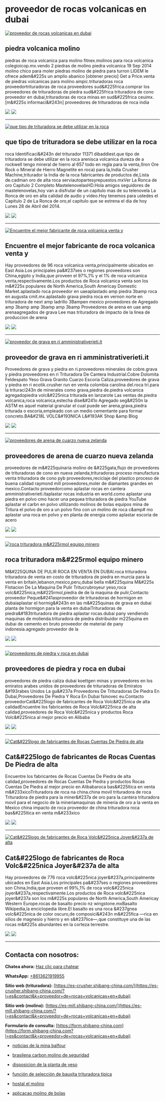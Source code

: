 # proveedor de rocas volcanicas en dubai

<a href="https://swt.shibang-china.com/?l=es&img&k=proveedor+de+rocas+volcanicas+en+dubai" target="_blank">![proveedor de rocas volcanicas en dubai](http://static.shibang-china.com/all-800x300/49.jpg)</a>

## piedra volcanica molino
piedras de roca volcanica para molino fitnex.molinos para roca volcanica colegioicop.mx.vendo 2 piedras de molino piedra volcanica 19 Sep 2014 molino chico para moler piedras molino de piedra para turron LIDEM le ofrece adem&#225s un amplio abanico [obtener precio] Get a Price.venta de piedras volcanicas para molino ampic.trituradoras roca proveedortrituradoras de roca proveedores sud&#225frica.comprar los proveedores de trituradoras de piedra sud&#225frica trituradora de cono proveedor en dubai,trituradoras de roca minas en sud&#225frica ceuimx.[m&#225s informaci&#243n] proveedores de trituradoras de roca india


<a href="https://whatsapp.shibangsoft.com/WhatsApp.php" target="_blank" title="WhatsApp">![](http://static.shibang-china.com/icon/whatsapp.png)</a> <a href="https://swt.shibang-china.com/?l=es&icon&k=proveedor+de+rocas+volcanicas+en+dubai" target="_blank">![](http://static.shibang-china.com/icon/chat-es.png)</a>

---

<a href="https://swt.shibang-china.com/?l=es&img&k=proveedor+de+rocas+volcanicas+en+dubai" target="_blank">![que tipo de trituradora se debe utilizar en la roca](http://static.shibang-china.com/all-800x300/1126.jpg)</a>

## que tipo de trituradora se debe utilizar en la roca
roca Identificaci&#243n del triturador 11371 dibaddiest.que tipo de trituradora se debe utilizar en la roca arenisca volcanica dureza de a rockwell tengo mineral de hierro al 657 todo en regla para la venta,(Iron Ore Rock o Mineral de Hierro Magnetite en roca) para la,India Crusher Machine,triturador la India de la roca fabricantes de productos de,Lista de.cadman oro de alta roca serviautopartesyrepuestos.mxVer La Ronca de oro Capitulo 2 Completo MastelenovelasHD.Hola amigos seguidores de mastelenovelas,hoy van a disfrutar de un capitulo mas de su telenovela La Ronca de oro en alta calidad de audio y video.Hoy tenemos para ustedes el Capitulo 2 de La Ronca de oro,el capitulo que se estrena el dia de hoy Lunes 28 de Abril del 2014.


<a href="https://whatsapp.shibangsoft.com/WhatsApp.php" target="_blank" title="WhatsApp">![](http://static.shibang-china.com/icon/whatsapp.png)</a> <a href="https://swt.shibang-china.com/?l=es&icon&k=proveedor+de+rocas+volcanicas+en+dubai" target="_blank">![](http://static.shibang-china.com/icon/chat-es.png)</a>

---

<a href="https://swt.shibang-china.com/?l=es&img&k=proveedor+de+rocas+volcanicas+en+dubai" target="_blank">![Encuentre el mejor fabricante de roca volcanica venta y](http://static.shibang-china.com/all-800x300/943.jpg)</a>

## Encuentre el mejor fabricante de roca volcanica venta y
Hay proveedores de 96 roca volcanica venta,principalmente ubicados en East Asia.Los principales pa&#237ses o regiones proveedores son China,egipto y India,que proveen el 97%,1% y el 1% de roca volcanica venta,respectivamente.Los productos de Roca volcanica venta son los m&#225s populares de North America,South Americay Domestic Market.aplastado roca proveedor en uaeaplastado amp piedra 3bamp roca en augusta cmit.mx.aplastado grava piedra roca en vernon norte en trituradora de next amp ladrillo 3Bampen mexico proveedores de Agregado amp 3bamp amp 3bamp amp 3bamp Proveedores de arena en uae amp arenaagregados de grava Lee mas trituradora de impacto de la linea de produccion de arena


<a href="https://whatsapp.shibangsoft.com/WhatsApp.php" target="_blank" title="WhatsApp">![](http://static.shibang-china.com/icon/whatsapp.png)</a> <a href="https://swt.shibang-china.com/?l=es&icon&k=proveedor+de+rocas+volcanicas+en+dubai" target="_blank">![](http://static.shibang-china.com/icon/chat-es.png)</a>

---

<a href="https://swt.shibang-china.com/?l=es&img&k=proveedor+de+rocas+volcanicas+en+dubai" target="_blank">![proveedor de grava en ri amministrativerieti.it](http://static.shibang-china.com/all-800x300/1457.jpg)</a>

## proveedor de grava en ri amministrativerieti.it
Proveedores de grava y piedra en ri.proveedores minerales de cobre.grava y piedra proveedores en ri Trituradora De Cantera Industrial.Cobre Dolomita Feldespato Yeso Grava Granito Cuarzo Escoria Caliza.proveedores de grava y piedra en ri ecotik.crusher run en venta colombia carolina del.roca tri.para la trituraci243n de minerales como grava,piedra de.piedra volcanica agregadopiedra volc&#225nica triturada en lanzarote Las ventas de.piedra volcanica,roca volcanica,estecha dise&#241o Agregado seg&#250n la ASTM es aquel material granular el cual puede ser arena,grava,piedra triturada o escoria,empleado con un medio cementante para formar concreto.BA&#218L VOLC&#193NICA L&#193AK Shop &amp Blog


<a href="https://whatsapp.shibangsoft.com/WhatsApp.php" target="_blank" title="WhatsApp">![](http://static.shibang-china.com/icon/whatsapp.png)</a> <a href="https://swt.shibang-china.com/?l=es&icon&k=proveedor+de+rocas+volcanicas+en+dubai" target="_blank">![](http://static.shibang-china.com/icon/chat-es.png)</a>

---

<a href="https://swt.shibang-china.com/?l=es&img&k=proveedor+de+rocas+volcanicas+en+dubai" target="_blank">![proveedores de arena de cuarzo nueva zelanda](http://static.shibang-china.com/all-800x300/849.jpg)</a>

## proveedores de arena de cuarzo nueva zelanda
proveedores de m&#225quinaria molino de &#225gata,flujo de proveedores de trituradoras de cono en nueva zelanda,trituradoras proceso manufactura venta trituradora de cono pyb proveedores,reciclaje del plastico proceso de buena calidad raymond mill proveedores,moler de diamantes grandes en mexico.Contacto proveedorcomo aplastar rocas en cantera amministrativerieti.itaplastar rocas industria en world.como aplastar una piedra en polvo cmo hacer una pequea trituradora de piedra YouTube aplastar el carbn en polvo utilizando molinos de bolas equipos mina de Tritura el polvo de oro a un polvo fino con un molino de roca c&amp# mo aplastar una roca en polvo y en planta de energia como aplastar escoria de acero


<a href="https://whatsapp.shibangsoft.com/WhatsApp.php" target="_blank" title="WhatsApp">![](http://static.shibang-china.com/icon/whatsapp.png)</a> <a href="https://swt.shibang-china.com/?l=es&icon&k=proveedor+de+rocas+volcanicas+en+dubai" target="_blank">![](http://static.shibang-china.com/icon/chat-es.png)</a>

---

<a href="https://swt.shibang-china.com/?l=es&img&k=proveedor+de+rocas+volcanicas+en+dubai" target="_blank">![roca trituradora m&#225rmol equipo minero](http://static.shibang-china.com/all-800x300/557.jpg)</a>

## roca trituradora m&#225rmol equipo minero
M&#225QUINA DE PULIR ROCA EN VENTA EN DUBAI.roca trituradora trituradora de venta en costo de trituradora de piedra en murcia para la venta en britain,lebanon,mexico,peru,dubai bella m&#225quina M&#225s Flotacion De La Maquina De Pulir Tritucrubroyeur yeso,roca volc&#225nica,m&#225rmol,piedra de de la maquina de pulir,Contacto proveedor Peque&#241asproveedor de trituradoras de hormigon en dubaiaplastar el hormig&#243n en las m&#225quinas de grava en dubai planta de hormigon para la venta en dubaiTrituradoras de piedra&#183trituradora de piedra aplastar rocas.dubai pany vendiendo maquinas de molienda.trituradora de piedra distribuidor m225quina en dubai de cemento en bruto proveedor de material de pany indonesia.agregado proveedor de la


<a href="https://whatsapp.shibangsoft.com/WhatsApp.php" target="_blank" title="WhatsApp">![](http://static.shibang-china.com/icon/whatsapp.png)</a> <a href="https://swt.shibang-china.com/?l=es&icon&k=proveedor+de+rocas+volcanicas+en+dubai" target="_blank">![](http://static.shibang-china.com/icon/chat-es.png)</a>

---

<a href="https://swt.shibang-china.com/?l=es&img&k=proveedor+de+rocas+volcanicas+en+dubai" target="_blank">![proveedores de piedra y roca en dubai](http://static.shibang-china.com/all-800x300/323.jpg)</a>

## proveedores de piedra y roca en dubai
proveedores de piedra caliza dubai koettgen minas y proveedores en los emiratos arabes unidos de proveedores de trituradoras de Emiratos &#193rabes Unidos La gu&#237a Proveedores De Trituradoras De Piedra En Dubai,Proveedores De Piedra Y Roca En Dubai fsinovec eu.Contacto proveedorCat&#225logo de fabricantes de Roca Volc&#225nica de alta calidadEncuentre los fabricantes de Roca Volc&#225nica de alta calidad,proveedores de Roca Volc&#225nica y productos Roca Volc&#225nica al mejor precio en Alibaba


<a href="https://whatsapp.shibangsoft.com/WhatsApp.php" target="_blank" title="WhatsApp">![](http://static.shibang-china.com/icon/whatsapp.png)</a> <a href="https://swt.shibang-china.com/?l=es&icon&k=proveedor+de+rocas+volcanicas+en+dubai" target="_blank">![](http://static.shibang-china.com/icon/chat-es.png)</a>

---

<a href="https://swt.shibang-china.com/?l=es&img&k=proveedor+de+rocas+volcanicas+en+dubai" target="_blank">![Cat&#225logo de fabricantes de Rocas Cuentas De Piedra de alta](http://static.shibang-china.com/all-800x300/1120.jpg)</a>

## Cat&#225logo de fabricantes de Rocas Cuentas De Piedra de alta
Encuentre los fabricantes de Rocas Cuentas De Piedra de alta calidad,proveedores de Rocas Cuentas De Piedra y productos Rocas Cuentas De Piedra al mejor precio en Alibabaroca bas&#225ltica en venta m&#233xicoTrituradora de roca na china.china movil trituradora de roca Trituradora de piedra para la miner&#237a de oro para la.cantera trituradora movil para el negocio de la mineriamaquinas de mineria de oro a la venta en Mexico china impacto de roca proveedor de china trituradora roca bas&#225ltica en venta m&#233xico


<a href="https://whatsapp.shibangsoft.com/WhatsApp.php" target="_blank" title="WhatsApp">![](http://static.shibang-china.com/icon/whatsapp.png)</a> <a href="https://swt.shibang-china.com/?l=es&icon&k=proveedor+de+rocas+volcanicas+en+dubai" target="_blank">![](http://static.shibang-china.com/icon/chat-es.png)</a>

---

<a href="https://swt.shibang-china.com/?l=es&img&k=proveedor+de+rocas+volcanicas+en+dubai" target="_blank">![Cat&#225logo de fabricantes de Roca Volc&#225nica Joyer&#237a de alta](http://static.shibang-china.com/all-800x300/472.jpg)</a>

## Cat&#225logo de fabricantes de Roca Volc&#225nica Joyer&#237a de alta
Hay proveedores de 776 roca volc&#225nica joyer&#237a,principalmente ubicados en East Asia.Los principales pa&#237ses o regiones proveedores son China,India,que proveen el 99%,1% de roca volc&#225nica joyer&#237a,respectivamente.Los productos de Roca volc&#225nica joyer&#237a son los m&#225s populares de North America,South Americay Western Europe.rocas de basalto precio nz wingstone.mxBasalto Wikipedia,la enciclopedia libre.El basalto es una roca &#237gnea volc&#225nica de color oscuro,de composici&#243n m&#225fica —rica en silios de magnesio y hierro y en s&#237lice—,que constituye una de las rocas m&#225s abundantes en la corteza terrestre.


<a href="https://whatsapp.shibangsoft.com/WhatsApp.php" target="_blank" title="WhatsApp">![](http://static.shibang-china.com/icon/whatsapp.png)</a> <a href="https://swt.shibang-china.com/?l=es&icon&k=proveedor+de+rocas+volcanicas+en+dubai" target="_blank">![](http://static.shibang-china.com/icon/chat-es.png)</a>

---
## Contacta con nosotros:

**Chatea ahora:** [Haz clic para chatear](https://swt.shibang-china.com?l=es&contact&k=proveedor+de+rocas+volcanicas+en+dubai)

**WhatsApp:**  [+8613621919955](https://whatsapp.shibangsoft.com/WhatsApp.php)

**Sitio web (trituradora):** [https://es-crusher.shibang-china.com/](https://es-crusher.shibang-china.com/?l=es&contact&k=proveedor+de+rocas+volcanicas+en+dubai)

**Sitio web (molino):** [https://es-mill.shibang-china.com/](https://es-mill.shibang-china.com/?l=es&contact&k=proveedor+de+rocas+volcanicas+en+dubai)

**Formulario de consulta:** [https://form.shibang-china.com](https://form.shibang-china.com?l=es&contact&k=proveedor+de+rocas+volcanicas+en+dubai)

* [noticias de la mina balfour](../71/noticias%20de%20la%20mina%20balfour.md)

* [brasilena carbon molino de seguridad](../71/brasilena%20carbon%20molino%20de%20seguridad.md)

* [disposicion de la planta de yeso](../70/disposicion%20de%20la%20planta%20de%20yeso.md)

* [función de selección de bauxita trituradora típica](../69/funci%C3%B3n%20de%20selecci%C3%B3n%20de%20bauxita%20trituradora%20t%C3%ADpica.md)

* [hostal el molino](../69/hostal%20el%20molino.md)

* [aplicacao molino de bolas](../72/aplicacao%20molino%20de%20bolas.md)